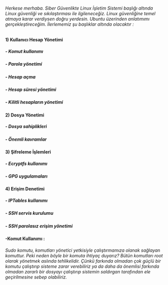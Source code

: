 ###### Herkese merhaba. Siber Güvenlikte Linux İşletim Sistemi başlığı altında Linux güvenliği ve sıkılaştırması ile ilgileneceğiz. Linux güvenliğine temel atmaya karar verdiysen doğru yerdesin. Ubuntu üzerinden anlatımımı gerçekleştireceğim. İlerlememiz şu başlıklar altında olacaktır : 

#### 1) Kullanıcı Hesap Yönetimi

##### - Komut kullanımı
##### - Parola yönetimi
##### - Hesap açma
##### - Hesap süresi yönetimi
##### - Kilitli hesapların yönetimi

#### 2) Dosya Yönetimi

##### - Dosya sahiplikleri
##### - Önemli kavramlar

#### 3) Şifreleme İşlemleri

##### - Ecryptfs kullanımı
##### - GPG uygulamaları

#### 4) Erişim Denetimi

##### - IPTables kullanımı
##### - SSH servis kurulumu
##### - SSH parolasız erişim yönetimi


#### -Komut Kullanımı :

###### Sudo komutu, komutları yönetici yetkisiyle çalıştırmamıza olanak sağlayan komuttur. Peki neden böyle bir komuta ihtiyaç duyarız? Bütün komutları root olarak yönetmek aslında tehlikelidir. Çünkü farkında olmadan çok güçlü bir komutu çalıştırıp sisteme zarar verebiliriz ya da daha da önemlisi farkında olmadan zararlı bir dosyayı çalıştırıp sistemin saldırgan tarafından ele geçirilmesine sebep olabiliriz.

